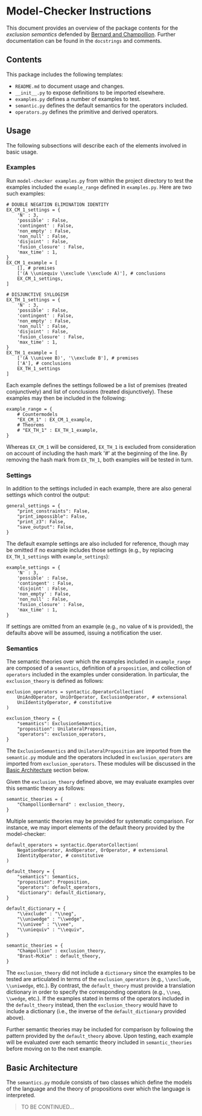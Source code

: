 # Model-Checker Instructions

This document provides an overview of the package contents for the _exclusion semantics_ defended by [Bernard and Champollion](https://ling.auf.net/lingbuzz/007730/current.html).
Further documentation can be found in the `docstrings` and comments.

## Contents

This package includes the following templates:
- `README.md` to document usage and changes.
- `__init__.py` to expose definitions to be imported elsewhere.
- `examples.py` defines a number of examples to test.
- `semantic.py` defines the default semantics for the operators included.
- `operators.py` defines the primitive and derived operators.

## Usage

The following subsections will describe each of the elements involved in basic usage.

### Examples

Run `model-checker examples.py` from within the project directory to test the examples included the `example_range` defined in `examples.py`.
Here are two such examples:

    # DOUBLE NEGATION ELIMINATION IDENTITY
    EX_CM_1_settings = {
        'N' : 3,
        'possible' : False,
        'contingent' : False,
        'non_empty' : False,
        'non_null' : False,
        'disjoint' : False,
        'fusion_closure' : False,
        'max_time' : 1,
    }
    EX_CM_1_example = [
        [], # premises
        ['(A \\uniequiv \\exclude \\exclude A)'], # conclusions
        EX_CM_1_settings,
    ]

    # DISJUNCTIVE SYLLOGISM
    EX_TH_1_settings = {
        'N' : 3,
        'possible' : False,
        'contingent' : False,
        'non_empty' : False,
        'non_null' : False,
        'disjoint' : False,
        'fusion_closure' : False,
        'max_time' : 1,
    }
    EX_TH_1_example = [
        ['(A \\univee B)', '\\exclude B'], # premises
        ['A'], # conclusions
        EX_TH_1_settings
    ]

Each example defines the settings followed be a list of premises (treated conjunctively) and list of conclusions (treated disjunctively).
These examples may then be included in the following:

    example_range = {
        # Countermodels
        "EX_CM_1" : EX_CM_1_example,
        # Theorems
        # "EX_TH_1" : EX_TH_1_example,
    }

Whereas `EX_CM_1` will be considered, `EX_TH_1` is excluded from consideration on account of including the hash mark '#' at the beginning of the line.
By removing the hash mark from `EX_TH_1`, both examples will be tested in turn.

### Settings

In addition to the settings included in each example, there are also general settings which control the output:

    general_settings = {
        "print_constraints": False,
        "print_impossible": False,
        "print_z3": False,
        "save_output": False,
    }

The default example settings are also included for reference, though may be omitted if no example includes those settings (e.g., by replacing `EX_TH_1_settings` with `example_settings`):

    example_settings = {
        'N' : 3,
        'possible' : False,
        'contingent' : False,
        'disjoint' : False,
        'non_empty' : False,
        'non_null' : False,
        'fusion_closure' : False,
        'max_time' : 1,
    }

If settings are omitted from an example (e.g., no value of `N` is provided), the defaults above will be assumed, issuing a notification the user.

### Semantics

The semantic theories over which the examples included in `example_range` are composed of a `semantics`, definition of a `proposition`, and collection of `operators` included in the examples under consideration.
In particular, the `exclusion_theory` is defined as follows:

    exclusion_operators = syntactic.OperatorCollection(
        UniAndOperator, UniOrOperator, ExclusionOperator, # extensional
        UniIdentityOperator, # constitutive
    )

    exclusion_theory = {
        "semantics": ExclusionSemantics,
        "proposition": UnilateralProposition,
        "operators": exclusion_operators,
    }

The `ExclusionSemantics` and `UnilateralProposition` are imported from the `semantic.py` module and the operators included in `exclusion_operators` are imported from `exclusion_operators`.
These modules will be discussed in the [Basic Architecture](#basic-architecture) section below.

Given the `exclusion_theory` defined above, we may evaluate examples over this semantic theory as follows:

    semantic_theories = {
        "ChampollionBernard" : exclusion_theory,
    }

Multiple semantic theories may be provided for systematic comparison.
For instance, we may import elements of the default theory provided by the model-checker:

    default_operators = syntactic.OperatorCollection(
        NegationOperator, AndOperator, OrOperator, # extensional
        IdentityOperator, # constitutive
    )

    default_theory = {
        "semantics": Semantics,
        "proposition": Proposition,
        "operators": default_operators,
        "dictionary": default_dictionary,
    }

    default_dictionary = {
        "\\exclude" : "\\neg",
        "\\uniwedge" : "\\wedge",
        "\\univee" : "\\vee",
        "\\uniequiv" : "\\equiv",
    }

    semantic_theories = {
        "Champollion" : exclusion_theory,
        "Brast-McKie" : default_theory,
    }

The `exclusion_theory` did not include a `dictionary` since the examples to be tested are articulated in terms of the `exclusion_operators` (e.g., `\\exclude`, `\\uniwedge`, etc.).
By contrast, the `default_theory` must provide a translation dictionary in order to specify the corresponding operators (e.g., `\\neg`, `\\wedge`, etc.).
If the examples stated in terms of the operators included in the `default_theory` instead, then the `exclusion_theory` would have to include a dictionary (i.e., the inverse of the `default_dictionary` provided above).

Further semantic theories may be included for comparison by following the pattern provided by the `default_theory` above.
Upon testing, each example will be evaluated over each semantic theory included in `semantic_theories` before moving on to the next example.

## Basic Architecture

The `semantics.py` module consists of two classes which define the models of the language and the theory of propositions over which the language is interpreted.

> TO BE CONTINUED...
